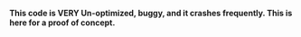 **This code is VERY Un-optimized, buggy, and it crashes frequently. This is here for a proof of concept.**